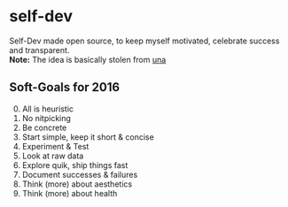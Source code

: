 # self-dev
Self-Dev made open source, to keep myself motivated, celebrate success and transparent.  
**Note:** The idea is basically stolen from [una](https://github.com/una/personal-goals)

## Soft-Goals for 2016
0. All is heuristic
1. No nitpicking
2. Be concrete
3. Start simple, keep it short & concise
4. Experiment & Test
5. Look at raw data
6. Explore quik, ship things fast
7. Document successes & failures
8. Think (more) about aesthetics 
9. Think (more) about health

